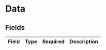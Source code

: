 # Data


## Fields

| Field       | Type        | Required    | Description |
| ----------- | ----------- | ----------- | ----------- |